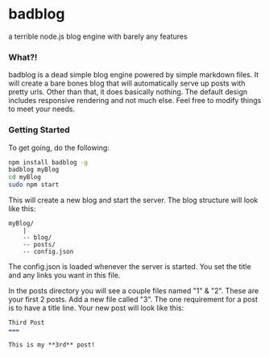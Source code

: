 badblog
=======

a terrible node.js blog engine with barely any features

### What?!

badblog is a dead simple blog engine powered by simple markdown files. It will create a bare bones blog that will automatically serve up posts with pretty urls. Other than that, it does basically nothing. The default design includes responsive rendering and not much else. Feel free to modify things to meet your needs.

### Getting Started

To get going, do the following:

```bash
npm install badblog -g
badblog myBlog
cd myBlog
sudo npm start
```

This will create a new blog and start the server. The blog structure will look like this:

```
myBlog/
	|
	-- blog/
	-- posts/
	-- config.json
```

The config.json is loaded whenever the server is started. You set the title and any links you want in this file.

In the posts directory you will see a couple files named "1" & "2". These are your first 2 posts. Add a new file called "3". The one requirement for a post is to have a title line. Your new post will look like this:

```markdown
Third Post
===

This is my **3rd** post!
```

